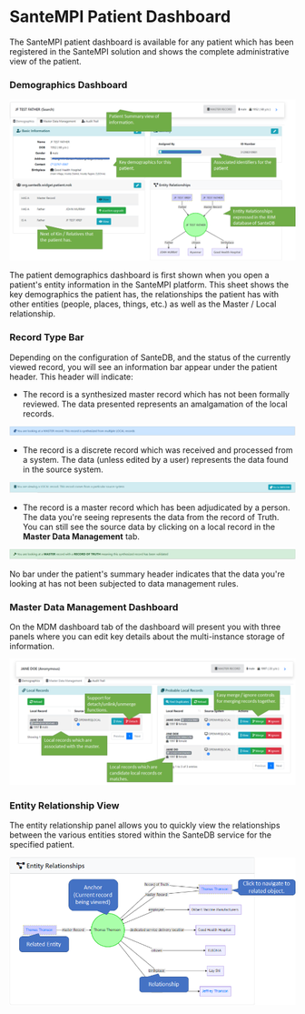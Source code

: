 # SanteMPI Patient Dashboard

The SanteMPI patient dashboard is available for any patient which has been registered in the SanteMPI solution and shows the complete administrative view of the patient.

### Demographics Dashboard

![](<../../../.gitbook/assets/image (44).png>)

The patient demographics dashboard is first shown when you open a patient's entity information in the SanteMPI platform. This sheet shows the key demographics the patient has, the relationships the patient has with other entities (people, places, things, etc.) as well as the Master / Local relationship.&#x20;

### Record Type Bar

Depending on the configuration of SanteDB, and the status of the currently viewed record, you will see an information bar appear under the patient header. This header will indicate:

* The record is a synthesized master record which has not been formally reviewed. The data presented represents an amalgamation of the local records.

![](<../../../.gitbook/assets/image (32).png>)

* The record is a discrete record which was received and processed from a system. The data (unless edited by a user) represents the data found in the source system.

![](<../../../.gitbook/assets/image (72).png>)

* The record is a master record which has been adjudicated by a person. The data you're seeing represents the data from the record of Truth. You can still see the source data by clicking on a local record in the **Master Data Management** tab.

![](<../../../.gitbook/assets/image (42).png>)

No bar under the patient's summary header indicates that the data you're looking at has not been subjected to data management rules.

### Master Data Management Dashboard

On the MDM dashboard tab of the dashboard will present you with three panels where you can edit key details about the multi-instance storage of information.

![](<../../../.gitbook/assets/image (135).png>)

### Entity Relationship View

The entity relationship panel allows you to quickly view the relationships between the various entities stored within the SanteDB service for the specified patient.&#x20;

![](<../../../.gitbook/assets/image (4).png>)
